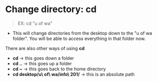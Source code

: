 # Change directory: cd

> EX: cd "u of wa"

- This will change directories from the desktop down to the "u of wa folder". You will be able to access everything in that folder now.

There are also other ways of using **cd**
- **cd** -> this goes down a folder
- **cd ..** -> this goes up a folder
- **cd ~** -> this goes back to the home directory
- **cd desktop/u\ of\ wa/info\ 201/** -> this is an absolute path
 
